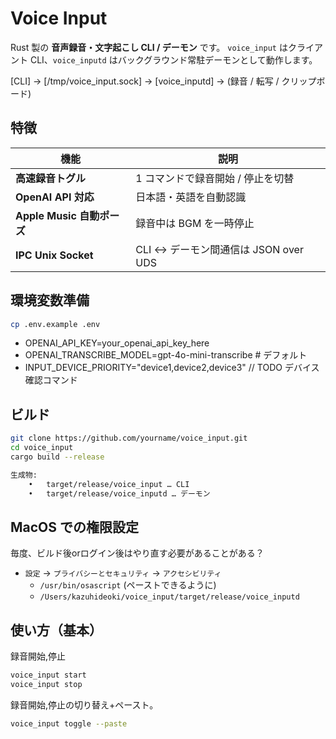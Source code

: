 # Voice Input

Rust 製の **音声録音・文字起こし CLI / デーモン** です。
`voice_input` はクライアント CLI、`voice_inputd` はバックグラウンド常駐デーモンとして動作します。

[CLI] → [/tmp/voice_input.sock] → [voice_inputd] → (録音 / 転写 / クリップボード)

## 特徴

| 機能                       | 説明                                  |
| -------------------------- | ------------------------------------- |
| **高速録音トグル**         | 1 コマンドで録音開始 / 停止を切替     |
| **OpenAI API 対応**        | 日本語・英語を自動認識                |
| **Apple Music 自動ポーズ** | 録音中は BGM を一時停止               |
| **IPC Unix Socket**        | CLI ↔ デーモン間通信は JSON over UDS |

## 環境変数準備

```sh
cp .env.example .env
```

- OPENAI_API_KEY=your_openai_api_key_here
- OPENAI_TRANSCRIBE_MODEL=gpt-4o-mini-transcribe # デフォルト
- INPUT_DEVICE_PRIORITY="device1,device2,device3" // TODO デバイス確認コマンド

## ビルド

```bash
git clone https://github.com/yourname/voice_input.git
cd voice_input
cargo build --release

生成物:
	•	target/release/voice_input … CLI
	•	target/release/voice_inputd … デーモン
```

## MacOS での権限設定

毎度、ビルド後orログイン後はやり直す必要があることがある？

- `設定` -> `プライバシーとセキュリティ` -> `アクセシビリティ`
  - `/usr/bin/osascript` (ペーストできるように)
  - `/Users/kazuhideoki/voice_input/target/release/voice_inputd`

## 使い方（基本）

録音開始,停止

```sh
voice_input start
voice_input stop
```

録音開始,停止の切り替え+ペースト。

```sh
voice_input toggle --paste
```
